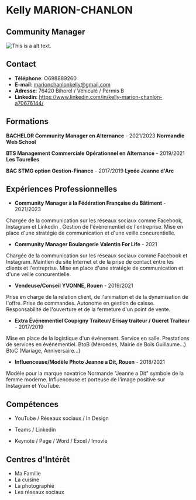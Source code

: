<!DOCTYPE html>
<html lang=fr>

<head>
<title> CV kelly MC </title>
<meta charset="utf-8">
</head>

<body>
<h1>Kelly MARION-CHANLON</h1>

<h2>Community Manager</h2>

![This is a alt text.](https://media-exp1.licdn.com/dms/image/C4D03AQFohsyGKRMs9w/profile-displayphoto-shrink_800_800/0/1610300797106?e=1640217600&v=beta&t=EUSPO46iuAAVDE0VLSXIkGeQqQO6D7GUw2T4d-DAJes)

<h2>Contact</h2>

* __Téléphone__: O698889260
* **E-mail**: marionchanlonkelly@gmail.com
* **Adresse**: 76420 Bihorel / Véhiculé / Permis B
* **Linkedin**: https://www.linkedin.com/in/kelly-marion-chanlon-a70676144/

## Formations

**BACHELOR Community Manager en Alternance** - 2021/2023 **Normandie Web School**

 **BTS Management Commerciale Opérationnel en Alternance** - 2019/2021 **Les Tourelles** 

 **BAC STMG option Gestion-Finance** - 2017/2019 **Lycée Jeanne d'Arc**

## Expériences Professionnelles

* **Community Manager à la Fédération Française du Bâtiment** - 2021/2023

Chargée de la communication sur les réseaux sociaux comme Facebook, Instagram et Linkedin .
Gestion de l'évènementiel de l'entreprise.
Mise en place d'une stratégie de communication et d'une veille concurentielle.

* **Community Manager Boulangerie Valentin For Life** - 2021

Chargée de la communication sur les réseaux sociaux comme Facebook et Instagram.
Maintien du site Internet et de la prise de contact entre les clients et l'entreprise.
Mise en place d'une stratégie de communication et d'une veille concurentielle.

* **Vendeuse/Conseil YVONNE, Rouen** - 2019/2021

Prise en charge de la relation client, de l'animation et de la dynamisation de l'offre.
Prise de commandes.
Autonome en gestion de caisse. 
Responsabilité de l'ouverture et de la fermeture d'un point de vente.

* **Extra Événementiel Coupigny Traiteur/ Erisay traiteur / Gueret Traiteur** - 2017/2019

Mise en place de la logistique d'un événement. Service en salle. Prestations de services en événementiel. BtoB (Mercedes, Mairie de Bois Guillaume...) BtoC (Mariage, Anniversaire...)

* **Influenceuse/Modèle Photo Jeanne a Dit, Rouen** - 2018/2021

Modèle pour la marque novatrice Normande "Jeanne a Dit" symbole de la femme moderne. Influenceuse et porteuse de l'image positive sur Instagram et YouTube.

## Compétences

* YouTube / Réseaux sociaux / In Design 

* Teams / Linkedin 

* Keynote / Page / Word / Excel / Imovie

## Centres d'Intérêt

* Ma Famille 
* La cuisine 
* La photographie 
* Les réseaux sociaux 

</body>
</html>